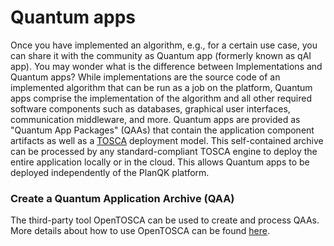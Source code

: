 # Quantum apps
Once you have implemented an algorithm, e.g., for a certain use case, you can share it with the community as Quantum app (formerly known as qAI app).
You may wonder what is the difference between Implementations and Quantum apps?
While implementations are the source code of an implemented algorithm that can be run as a job on the platform, Quantum apps comprise the implementation of the algorithm and all other required software components such as databases, graphical user interfaces, communication middleware, and more.
Quantum apps are provided as "Quantum App Packages" (QAAs) that contain the application component artifacts as well as a [TOSCA](../tosca.md) deployment model.
This self-contained archive can be processed by any standard-compliant TOSCA engine to deploy the entire application locally or in the cloud.
This allows Quantum apps to be deployed independently of the PlanQK platform.

### Create a Quantum Application Archive (QAA)
The third-party tool OpenTOSCA can be used to create and process QAAs.
More details about how to use OpenTOSCA can be found [here](../tosca.md).
